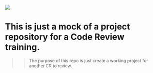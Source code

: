![](https://img.shields.io/badge/Microverse-blueviolet)

# This is just a mock of a project repository for a Code Review training.

>> The purpose of this repo is just create a working project for another CR to review.


